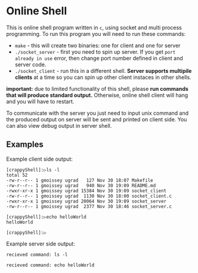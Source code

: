 # Online Shell

This is online shell program written in `c`, using socket and multi process programming. 
To run this program you will need to run these commands:

-   `make` - this will create two binaries: one for client and one for server
-   `./socket_server` - first you need to spin up server. If you get `port already in use` error, then change port number defined in client and server code.
-   `./socket_client` - run this in a different shell. **Server supports multipile clients** at a time so you can spin up other client instaces in other shells.

**important:** due to limited functionality of this shell, please **run commands that will produce standard output.** Otherwise, online shell client will hang and you will have to restart.

To communicate with the server you just need to input unix command and the produced output on server will be sent and printed on client side.
You can also view debug output in server shell.


## Examples

Example client side output:
```
[crappyShell]:▷ls -l
total 52
-rw-r--r-- 1 gmoissey ugrad   127 Nov 30 18:07 Makefile
-rw-r--r-- 1 gmoissey ugrad   940 Nov 30 19:09 README.md
-rwxr-xr-x 1 gmoissey ugrad 15384 Nov 30 19:09 socket_client
-rw-r--r-- 1 gmoissey ugrad  1130 Nov 30 18:00 socket_client.c
-rwxr-xr-x 1 gmoissey ugrad 20064 Nov 30 19:09 socket_server
-rw-r--r-- 1 gmoissey ugrad  2377 Nov 30 18:46 socket_server.c

[crappyShell]:▷echo helloWorld
helloWorld

[crappyShell]:▷
```

Example server side output:
```
recieved command: ls -l

recieved command: echo helloWorld
```